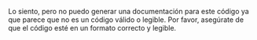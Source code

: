 Lo siento, pero no puedo generar una documentación para este código ya que parece que no es un código válido o legible. Por favor, asegúrate de que el código esté en un formato correcto y legible.